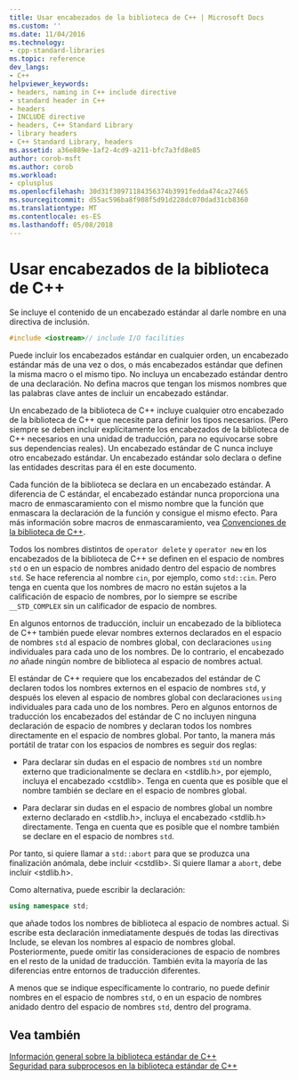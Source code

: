 ```yaml
---
title: Usar encabezados de la biblioteca de C++ | Microsoft Docs
ms.custom: ''
ms.date: 11/04/2016
ms.technology:
- cpp-standard-libraries
ms.topic: reference
dev_langs:
- C++
helpviewer_keywords:
- headers, naming in C++ include directive
- standard header in C++
- headers
- INCLUDE directive
- headers, C++ Standard Library
- library headers
- C++ Standard Library, headers
ms.assetid: a36e889e-1af2-4cd9-a211-bfc7a3fd8e85
author: corob-msft
ms.author: corob
ms.workload:
- cplusplus
ms.openlocfilehash: 30d31f30971184356374b3991fedda474ca27465
ms.sourcegitcommit: d55ac596ba8f908f5d91d228dc070dad31cb8360
ms.translationtype: MT
ms.contentlocale: es-ES
ms.lasthandoff: 05/08/2018
---
```

# <a name="using-c-library-headers"></a>Usar encabezados de la biblioteca de C++

Se incluye el contenido de un encabezado estándar al darle nombre en una directiva de inclusión.

```cpp
#include <iostream>// include I/O facilities
```

Puede incluir los encabezados estándar en cualquier orden, un encabezado estándar más de una vez o dos, o más encabezados estándar que definen la misma macro o el mismo tipo. No incluya un encabezado estándar dentro de una declaración. No defina macros que tengan los mismos nombres que las palabras clave antes de incluir un encabezado estándar.

Un encabezado de la biblioteca de C++ incluye cualquier otro encabezado de la biblioteca de C++ que necesite para definir los tipos necesarios. (Pero siempre se deben incluir explícitamente los encabezados de la biblioteca de C++ necesarios en una unidad de traducción, para no equivocarse sobre sus dependencias reales). Un encabezado estándar de C nunca incluye otro encabezado estándar. Un encabezado estándar solo declara o define las entidades descritas para él en este documento.

Cada función de la biblioteca se declara en un encabezado estándar. A diferencia de C estándar, el encabezado estándar nunca proporciona una macro de enmascaramiento con el mismo nombre que la función que enmascara la declaración de la función y consigue el mismo efecto. Para más información sobre macros de enmascaramiento, vea [Convenciones de la biblioteca de C++](../standard-library/cpp-library-conventions.md).

Todos los nombres distintos de `operator delete` y `operator new` en los encabezados de la biblioteca de C++ se definen en el espacio de nombres `std` o en un espacio de nombres anidado dentro del espacio de nombres `std`. Se hace referencia al nombre `cin`, por ejemplo, como `std::cin`. Pero tenga en cuenta que los nombres de macro no están sujetos a la calificación de espacio de nombres, por lo siempre se escribe `__STD_COMPLEX` sin un calificador de espacio de nombres.

En algunos entornos de traducción, incluir un encabezado de la biblioteca de C++ también puede elevar nombres externos declarados en el espacio de nombres `std` al espacio de nombres global, con declaraciones `using` individuales para cada uno de los nombres. De lo contrario, el encabezado *no* añade ningún nombre de biblioteca al espacio de nombres actual.

El estándar de C++ requiere que los encabezados del estándar de C declaren todos los nombres externos en el espacio de nombres `std`, y después los eleven al espacio de nombres global con declaraciones `using` individuales para cada uno de los nombres. Pero en algunos entornos de traducción los encabezados del estándar de C no incluyen ninguna declaración de espacio de nombres y declaran todos los nombres directamente en el espacio de nombres global. Por tanto, la manera más portátil de tratar con los espacios de nombres es seguir dos reglas:

- Para declarar sin dudas en el espacio de nombres `std` un nombre externo que tradicionalmente se declara en \<stdlib.h>, por ejemplo, incluya el encabezado \<cstdlib>. Tenga en cuenta que es posible que el nombre también se declare en el espacio de nombres global.

- Para declarar sin dudas en el espacio de nombres global un nombre externo declarado en \<stdlib.h>, incluya el encabezado \<stdlib.h> directamente. Tenga en cuenta que es posible que el nombre también se declare en el espacio de nombres `std`.

Por tanto, si quiere llamar a `std::abort` para que se produzca una finalización anómala, debe incluir \<cstdlib>. Si quiere llamar a `abort`, debe incluir \<stdlib.h>.

Como alternativa, puede escribir la declaración:

```cpp
using namespace std;
```

que añade todos los nombres de biblioteca al espacio de nombres actual. Si escribe esta declaración inmediatamente después de todas las directivas Include, se elevan los nombres al espacio de nombres global. Posteriormente, puede omitir las consideraciones de espacio de nombres en el resto de la unidad de traducción. También evita la mayoría de las diferencias entre entornos de traducción diferentes.

A menos que se indique específicamente lo contrario, no puede definir nombres en el espacio de nombres `std`, o en un espacio de nombres anidado dentro del espacio de nombres `std`, dentro del programa.

## <a name="see-also"></a>Vea también

[Información general sobre la biblioteca estándar de C++](../standard-library/cpp-standard-library-overview.md)<br/>
[Seguridad para subprocesos en la biblioteca estándar de C++](../standard-library/thread-safety-in-the-cpp-standard-library.md)<br/>
